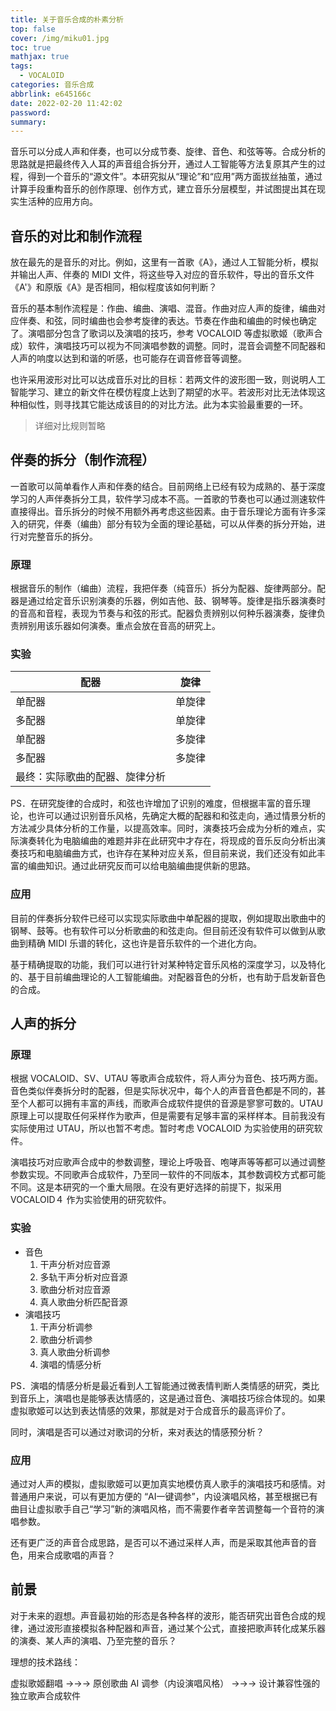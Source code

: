 ```yaml
---
title: 关于音乐合成的朴素分析
top: false
cover: /img/miku01.jpg
toc: true
mathjax: true
tags:
  - VOCALOID
categories: 音乐合成
abbrlink: e645166c
date: 2022-02-20 11:42:02
password:
summary:
---
```


音乐可以分成人声和伴奏，也可以分成节奏、旋律、音色、和弦等等。合成分析的思路就是把最终传入人耳的声音组合拆分开，通过人工智能等方法复原其产生的过程，得到一个音乐的“源文件”。本研究拟从“理论”和“应用”两方面拔丝抽茧，通过计算手段重构音乐的创作原理、创作方式，建立音乐分层模型，并试图提出其在现实生活种的应用方向。

## 音乐的对比和制作流程

放在最先的是音乐的对比。例如，这里有一首歌《A》，通过人工智能分析，模拟并输出人声、伴奏的 MIDI 文件，将这些导入对应的音乐软件，导出的音乐文件《A'》和原版《A》是否相同，相似程度该如何判断？

音乐的基本制作流程是：作曲、编曲、演唱、混音。作曲对应人声的旋律，编曲对应伴奏、和弦，同时编曲也会参考旋律的表达。节奏在作曲和编曲的时候也确定了。演唱部分包含了歌词以及演唱的技巧，参考 VOCALOID 等虚拟歌姬（歌声合成）软件，演唱技巧可以视为不同演唱参数的调整。同时，混音会调整不同配器和人声的响度以达到和谐的听感，也可能存在调音修音等调整。

也许采用波形对比可以达成音乐对比的目标：若两文件的波形图一致，则说明人工智能学习、建立的新文件在模仿程度上达到了期望的水平。若波形对比无法体现这种相似性，则寻找其它能达成该目的的对比方法。此为本实验最重要的一环。

> 详细对比规则暂略

## 伴奏的拆分（制作流程）

一首歌可以简单看作人声和伴奏的结合。目前网络上已经有较为成熟的、基于深度学习的人声伴奏拆分工具，软件学习成本不高。一首歌的节奏也可以通过测速软件直接得出。音乐拆分的时候不用额外再考虑这些因素。由于音乐理论方面有许多深入的研究，伴奏（编曲）部分有较为全面的理论基础，可以从伴奏的拆分开始，进行对完整音乐的拆分。

### **原理**

根据音乐的制作（编曲）流程，我把伴奏（纯音乐）拆分为配器、旋律两部分。配器是通过给定音乐识别演奏的乐器，例如吉他、鼓、钢琴等。旋律是指乐器演奏时的音高和音程，表现为节奏与和弦的形式。配器负责辨别以何种乐器演奏，旋律负责辨别用该乐器如何演奏。重点会放在音高的研究上。

### **实验**

| 配器      | 旋律      |
| ----------- | ----------- |
| 单配器      | 单旋律       |
| 多配器      | 单旋律       |
| 单配器      | 多旋律       |
| 多配器      | 多旋律       |
| 最终：实际歌曲的配器、旋律分析 |

PS．在研究旋律的合成时，和弦也许增加了识别的难度，但根据丰富的音乐理论，也许可以通过识别音乐风格，先确定大概的配器和和弦走向，通过情景分析的方法减少具体分析的工作量，以提高效率。同时，演奏技巧会成为分析的难点，实际演奏转化为电脑编曲的难题并非在此研究中才存在，将现成的音乐反向分析出演奏技巧和电脑编曲方式，也许存在某种对应关系，但目前来说，我们还没有如此丰富的编曲知识。通过此研究反而可以给电脑编曲提供新的思路。

### **应用**

目前的伴奏拆分软件已经可以实现实际歌曲中单配器的提取，例如提取出歌曲中的钢琴、鼓等。也有软件可以分析歌曲的和弦走向。但目前还没有软件可以做到从歌曲到精确 MIDI 乐谱的转化，这也许是音乐软件的一个进化方向。

基于精确提取的功能，我们可以进行针对某种特定音乐风格的深度学习，以及特化的、基于目前编曲理论的人工智能编曲。对配器音色的分析，也有助于启发新音色的合成。

## 人声的拆分

### **原理**

根据 VOCALOID、SV、UTAU 等歌声合成软件，将人声分为音色、技巧两方面。音色类似伴奏拆分时的配器，但是实际状况中，每个人的声音音色都是不同的，甚至个人都可以拥有丰富的声线，而歌声合成软件提供的音源是寥寥可数的。UTAU 原理上可以提取任何采样作为歌声，但是需要有足够丰富的采样样本。目前我没有实际使用过 UTAU，所以也暂不考虑。暂时考虑 VOCALOID 为实验使用的研究软件。

演唱技巧对应歌声合成中的参数调整，理论上呼吸音、咆哮声等等都可以通过调整参数实现。不同歌声合成软件，乃至同一软件的不同版本，其参数调校方式都可能不同。这是本研究的一个重大局限。在没有更好选择的前提下，拟采用 VOCALOID４ 作为实验使用的研究软件。

### **实验**

- 音色
  1. 干声分析对应音源
  2. 多轨干声分析对应音源
  3. 歌曲分析对应音源
  4. 真人歌曲分析匹配音源
- 演唱技巧
  1. 干声分析调参
  2. 歌曲分析调参
  3. 真人歌曲分析调参
  4. 演唱的情感分析

PS．演唱的情感分析是最近看到人工智能通过微表情判断人类情感的研究，类比到音乐上，演唱也是能够表达情感的，这是通过音色、演唱技巧综合体现的。如果虚拟歌姬可以达到表达情感的效果，那就是对于合成音乐的最高评价了。

同时，演唱是否可以通过对歌词的分析，来对表达的情感预分析？

### **应用**

通过对人声的模拟，虚拟歌姬可以更加真实地模仿真人歌手的演唱技巧和感情。对普通用户来说，可以有更加方便的 “AI一键调参”，内设演唱风格，甚至根据已有曲目让虚拟歌手自己“学习”新的演唱风格，而不需要作者辛苦调整每一个音符的演唱参数。

还有更广泛的声音合成思路，是否可以不通过采样人声，而是采取其他声音的音色，用来合成歌唱的声音？

## 前景

对于未来的遐想。声音最初始的形态是各种各样的波形，能否研究出音色合成的规律，通过波形直接模拟各种配器和声音，通过某个公式，直接把歌声转化成某乐器的演奏、某人声的演唱、乃至完整的音乐？

理想的技术路线：

虚拟歌姬翻唱 →→→ 原创歌曲 AI 调参（内设演唱风格） →→→ 设计兼容性强的独立歌声合成软件